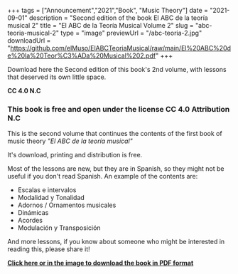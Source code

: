 +++
tags = ["Announcement","2021","Book", "Music Theory"]
date = "2021-09-01"
description = "Second edition of the book El ABC de la teoría musical 2"
title = "El ABC de la Teoría Musical Volume 2"
slug = "abc-teoria-musical-2"
type = "image"
previewUrl = "/abc-teoria-2.jpg"
downloadUrl = "https://github.com/elMuso/ElABCTeoriaMusical/raw/main/El%20ABC%20de%20la%20Teor%C3%ADa%20Musical%202.pdf"
+++

Download here the Second edition of this book's 2nd volume, with lessons that deserved its own little space.

**CC 4.0 N.C**<!--more-->


### This book is free and open under the license CC 4.0 Attribution N.C

This is the second volume that continues the contents of the first book of music theory *"El ABC de la teoría musical"*

It's download, printing and distribution is free.

Most of the lessons are new, but they are in Spanish, so they might not be useful if you don't read Spanish. An example of the contents are:

* Escalas e intervalos
* Modalidad y Tonalidad 
* Adornos / Ornamentos musicales
* Dinámicas
* Acordes
* Modulación y Transposición

And more lessons, if you know about someone who might be interested in reading this, please share it!

[**Click here or in the image to download the book in PDF format**](https://github.com/elMuso/ElABCTeoriaMusical/raw/main/El%20ABC%20de%20la%20Teor%C3%ADa%20Musical%202.pdf)